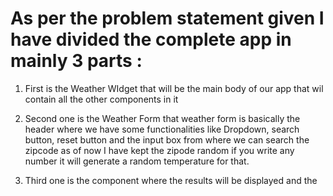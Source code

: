 # As per the problem statement given I have divided the complete app in mainly 3 parts :

1. First is the Weather WIdget that will be the main body of our app that wil contain all the other components in it

2. Second one is the Weather Form that weather form is basically the header where we have some functionalities like Dropdown,
   search button, reset button and the input box from where we can search the zipcode as of now I have kept the zipode random if you write any number it will generate a random temperature for that.

3. Third one is the component where the results will be displayed and the
